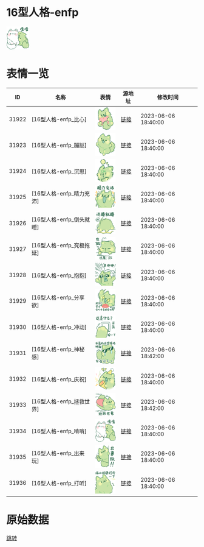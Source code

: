 # 16型人格-enfp

<img src="./cover.png" height="60" alt="cover" />

# 表情一览

|ID|名称|表情|源地址|修改时间|
|----|----|----|----|----|
|31922|[16型人格-enfp_比心]|<img src="./pic/031922_%5B16型人格-enfp_比心%5D.png" height="60" alt="比心"/>|[链接](https://i0.hdslb.com/bfs/garb/7888905fb33adcffb1f78bc341b7add663821bbc.png)|2023-06-06 18:40:00|
|31923|[16型人格-enfp_蹦跶]|<img src="./pic/031923_%5B16型人格-enfp_蹦跶%5D.png" height="60" alt="蹦跶"/>|[链接](https://i0.hdslb.com/bfs/garb/d54c5a7b32be502801262b89e964c86fa3fd79bc.png)|2023-06-06 18:40:00|
|31924|[16型人格-enfp_沉思]|<img src="./pic/031924_%5B16型人格-enfp_沉思%5D.png" height="60" alt="沉思"/>|[链接](https://i0.hdslb.com/bfs/garb/183d27151c794f6e04bb59168b8fff6b15f6752c.png)|2023-06-06 18:40:00|
|31925|[16型人格-enfp_精力充沛]|<img src="./pic/031925_%5B16型人格-enfp_精力充沛%5D.png" height="60" alt="精力充沛"/>|[链接](https://i0.hdslb.com/bfs/garb/ea5f74716086b231f25800c55ace356cb011fceb.png)|2023-06-06 18:40:00|
|31926|[16型人格-enfp_倒头就睡]|<img src="./pic/031926_%5B16型人格-enfp_倒头就睡%5D.png" height="60" alt="倒头就睡"/>|[链接](https://i0.hdslb.com/bfs/garb/6e780a9efdafde77788f8a1307f517f71c27de26.png)|2023-06-06 18:40:00|
|31927|[16型人格-enfp_究极拖延]|<img src="./pic/031927_%5B16型人格-enfp_究极拖延%5D.png" height="60" alt="究极拖延"/>|[链接](https://i0.hdslb.com/bfs/garb/03ad63419493b58fc075b05e53e6e7abe4c6e270.png)|2023-06-06 18:40:00|
|31928|[16型人格-enfp_抱抱]|<img src="./pic/031928_%5B16型人格-enfp_抱抱%5D.png" height="60" alt="抱抱"/>|[链接](https://i0.hdslb.com/bfs/garb/9c24e5bf25434584b6edfd5a6fb13955122191bc.png)|2023-06-06 18:40:00|
|31929|[16型人格-enfp_分享欲]|<img src="./pic/031929_%5B16型人格-enfp_分享欲%5D.png" height="60" alt="分享欲"/>|[链接](https://i0.hdslb.com/bfs/garb/200ecf187c7b6af5398253a9702f0777207404c0.png)|2023-06-06 18:40:00|
|31930|[16型人格-enfp_冲动]|<img src="./pic/031930_%5B16型人格-enfp_冲动%5D.png" height="60" alt="冲动"/>|[链接](https://i0.hdslb.com/bfs/garb/71d0727511f06ff387c4907a3c47d20dbbd45153.png)|2023-06-06 18:40:00|
|31931|[16型人格-enfp_神秘感]|<img src="./pic/031931_%5B16型人格-enfp_神秘感%5D.png" height="60" alt="神秘感"/>|[链接](https://i0.hdslb.com/bfs/garb/03058aa1cfc2936a4cc036d5a0d9b95ea7fe474d.png)|2023-06-06 18:42:00|
|31932|[16型人格-enfp_庆祝]|<img src="./pic/031932_%5B16型人格-enfp_庆祝%5D.png" height="60" alt="庆祝"/>|[链接](https://i0.hdslb.com/bfs/garb/6e387026cb08b2b019b087ce0ca18ee7bfafe8e4.png)|2023-06-06 18:40:00|
|31933|[16型人格-enfp_拯救世界]|<img src="./pic/031933_%5B16型人格-enfp_拯救世界%5D.png" height="60" alt="拯救世界"/>|[链接](https://i0.hdslb.com/bfs/garb/7389b5b73e09c2464dc556b26143d3f8c8624005.png)|2023-06-06 18:42:00|
|31934|[16型人格-enfp_啃啃]|<img src="./pic/031934_%5B16型人格-enfp_啃啃%5D.png" height="60" alt="啃啃"/>|[链接](https://i0.hdslb.com/bfs/garb/f742d2669f4ca94bc193c2b04f6b3a0ce0fab2f4.png)|2023-06-06 18:40:00|
|31935|[16型人格-enfp_出来玩]|<img src="./pic/031935_%5B16型人格-enfp_出来玩%5D.png" height="60" alt="出来玩"/>|[链接](https://i0.hdslb.com/bfs/garb/e0ca87cb4ca2ac37418b4c4034b8f67d4d045535.png)|2023-06-06 18:40:00|
|31936|[16型人格-enfp_打听]|<img src="./pic/031936_%5B16型人格-enfp_打听%5D.png" height="60" alt="打听"/>|[链接](https://i0.hdslb.com/bfs/garb/7f3b93df45b8ea9fa8598adf28089f8aa5542ce3.png)|2023-06-06 18:40:00|

# 原始数据

[跳转](./raw.json)

